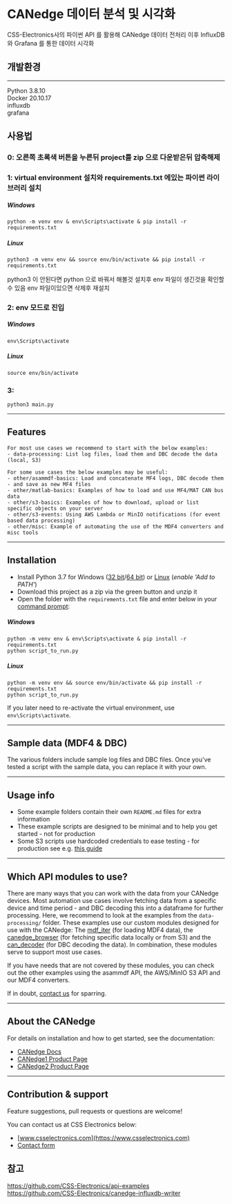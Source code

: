 # CANedge 데이터 분석 및 시각화

CSS-Electronics사의 파이썬 API 를 활용해 CANedge 데이터 전처리
이후 InfluxDB 와 Grafana 를 통한 데이터 시각화

## 개발환경

---

Python 3.8.10  
Docker 20.10.17  
influxdb  
grafana

## 사용법

### 0: 오른쪽 초록색 버튼을 누른뒤 project를 zip 으로 다운받은뒤 압축해제

### 1: virtual environment 설치와 requirements.txt 에있는 파이썬 라이브러리 설치

##### Windows

```
python -m venv env & env\Scripts\activate & pip install -r requirements.txt

```

##### Linux

```
python3 -m venv env && source env/bin/activate && pip install -r requirements.txt

```

python3 이 안된다면 python 으로 바꿔서 해볼것
설치후 env 파일이 생긴것을 확인할수 있음 env 파일이있으면 삭제후 재설치

### 2: env 모드로 진입

##### Windows

```
env\Scripts\activate

```

##### Linux

```
source env/bin/activate

```

### 3:

```
python3 main.py

```

---

<!-- ## 실행방법

---

```
/home/test/api-examples/ canedge-influxdb-writer-master

안의 inputs.py 의 DBC 와 MF4 파일을 원하는대로 수정한뒤

linux 는 source env/bin/activate 로
 virtual environment 에 진입한뒤
 python3 main.py 로 데이터 전송


``` -->

## Features

```
For most use cases we recommend to start with the below examples:
- data-processing: List log files, load them and DBC decode the data (local, S3)

For some use cases the below examples may be useful:
- other/asammdf-basics: Load and concatenate MF4 logs, DBC decode them - and save as new MF4 files
- other/matlab-basics: Examples of how to load and use MF4/MAT CAN bus data
- other/s3-basics: Examples of how to download, upload or list specific objects on your server
- other/s3-events: Using AWS Lambda or MinIO notifications (for event based data processing)
- other/misc: Example of automating the use of the MDF4 converters and misc tools

```

---

## Installation

- Install Python 3.7 for Windows ([32 bit](https://www.python.org/ftp/python/3.7.9/python-3.7.9.exe)/[64 bit](https://www.python.org/ftp/python/3.7.9/python-3.7.9-amd64.exe)) or [Linux](https://www.python.org/downloads/release/python-379/) (_enable 'Add to PATH'_)
- Download this project as a zip via the green button and unzip it
- Open the folder with the `requirements.txt` file and enter below in your [command prompt](https://www.youtube.com/watch?v=bgSSJQolR0E&t=47s):

##### Windows

```
python -m venv env & env\Scripts\activate & pip install -r requirements.txt
python script_to_run.py
```

##### Linux

```
python -m venv env && source env/bin/activate && pip install -r requirements.txt
python script_to_run.py
```

If you later need to re-activate the virtual environment, use `env\Scripts\activate`.

---

## Sample data (MDF4 & DBC)

The various folders include sample log files and DBC files. Once you've tested a script with the sample data, you can replace it with your own.

---

## Usage info

- Some example folders contain their own `README.md` files for extra information
- These example scripts are designed to be minimal and to help you get started - not for production
- Some S3 scripts use hardcoded credentials to ease testing - for production see e.g. [this guide](https://boto3.amazonaws.com/v1/documentation/api/latest/guide/configuration.html)

---

## Which API modules to use?

There are many ways that you can work with the data from your CANedge devices. Most automation use cases involve fetching data from a specific device and time period - and DBC decoding this into a dataframe for further processing. Here, we recommend to look at the examples from the `data-processing/` folder. These examples use our custom modules designed for use with the CANedge: The [mdf_iter](https://pypi.org/project/mdf-iter/) (for loading MDF4 data), the [canedge_browser](https://github.com/CSS-Electronics/canedge_browser) (for fetching specific data locally or from S3) and the [can_decoder](https://github.com/CSS-Electronics/can_decoder) (for DBC decoding the data). In combination, these modules serve to support most use cases.

If you have needs that are not covered by these modules, you can check out the other examples using the asammdf API, the AWS/MinIO S3 API and our MDF4 converters.

If in doubt, [contact us](https://www.csselectronics.com/pages/contact-us) for sparring.

---

## About the CANedge

For details on installation and how to get started, see the documentation:

- [CANedge Docs](https://www.csselectronics.com/pages/can-bus-hardware-software-docs)
- [CANedge1 Product Page](https://www.csselectronics.com/products/can-logger-sd-canedge1)
- [CANedge2 Product Page](https://www.csselectronics.com/products/can-bus-data-logger-wifi-canedge2)

---

## Contribution & support

Feature suggestions, pull requests or questions are welcome!

You can contact us at CSS Electronics below:

- [www.csselectronics.com](https://www.csselectronics.com)
- [Contact form](https://www.csselectronics.com/pages/contact-us)

## 참고

https://github.com/CSS-Electronics/api-examples  
https://github.com/CSS-Electronics/canedge-influxdb-writer

